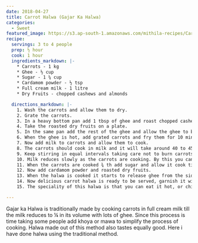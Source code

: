 ```yaml
---
date: 2018-04-27
title: Carrot Halwa (Gajar Ka Halwa)
categories:
  - Sweet
featured_image: https://s3.ap-south-1.amazonaws.com/mithila-recipes/Carrot_halva_small.jpg
recipe:
  servings: 3 to 4 people
  prep: ½ hour
  cook: 1 hour
  ingredients_markdown: |-
    * Carrots - 1 kg
    * Ghee - ½ cup
    * Sugar - 1 ¼ cup
    * Cardamom powder - ½ tsp
    * Full cream milk - 1 litre
    * Dry Fruits - chopped cashews and almonds

  directions_markdown: |-
    1. Wash the carrots and allow them to dry.
    2. Grate the carrots.
    3. In a heavy bottom pan add 1 tbsp of ghee and roast chopped cashews and almonds.( I have not used raisins here you can always use them)
    4. Take the roasted dry fruits on a plate.
    5. In the same pan add the rest of the ghee and allow the ghee to become hot.
    6. When the ghee is hot, add grated carrots and fry them for 10 minutes in low flame or till the raw smell of carrots is gone.
    7. Now add milk to carrots and allow them to cook.
    8. The carrots should cook in milk and it will take around 40 to 45 minutes in low to medium flame.
    9. Keep stirring in equal intervals taking care not to burn carrots.
    10. Milk reduces slowly as the carrots are cooking. By this you can see milk forms the texture of mawa or khoya.
    11. When the carrots are cooked ¾ th add sugar and allow it cook till carrots absorb sugar ( I have used 1 ¼ th cup of sugar, you can always increase or decrease the quantity of sugar depending on how much of sweetness you like in your halwa)
    12. Now add cardamom powder and roasted dry fruits.
    13. When the halwa is cooked it starts to release ghee from the sides and also starts to leave the pan and forms a lump.
    14. Now delicious carrot halwa is ready to be served, garnish it with dry fruits and serve them.
    15. The speciality of this halwa is that you can eat it hot, or chilled with vanilla icecream it tastes delicious but yes you have to keep your diet aside if you are dieting.

---
```

Gajar ka Halwa is traditionally made by cooking carrots in full cream milk till the milk reduces to ¼ in its volume with lots of ghee. Since this process is time taking some people add khoya or mawa to simplify the process of cooking. Halwa made out of this method also tastes equally good. Here i have done halwa using the traditional method.

